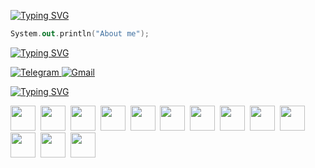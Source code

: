 [![Typing SVG](https://readme-typing-svg.herokuapp.com?color=%2336BCF7&lines=Hi,+I’m+backend+developer)](https://git.io/typing-svg) 
```kotlin
System.out.println("About me");
```
[![Typing SVG](https://readme-typing-svg.herokuapp.com?color=%2336BCF7&lines=Contacts)](https://git.io/typing-svg)

<a href="https://t.me/adevel" rel="nofollow">
  <img src="https://img.shields.io/badge/Telegram-2CA5E0?style=for-the-badge&logo=telegram&logoColor=white" alt="Telegram" style="max-width: 100%; display: inline;">
</a>
<a href="mailto:adevvv@bk.ru">
  <img src="https://img.shields.io/badge/email-D14836?style=for-the-badge&logo=gmail&logoColor=white" alt="Gmail" style="max-width: 100%; display: inline;">
</a>

[![Typing SVG](https://readme-typing-svg.herokuapp.com?color=%2336BCF7&lines=My+tech+stack)](https://git.io/typing-svg)


<img src="https://cdn.jsdelivr.net/gh/devicons/devicon@latest/icons/java/java-original.svg" width="40" height="40"/>&nbsp;
<img src="https://cdn.jsdelivr.net/gh/devicons/devicon@latest/icons/go/go-original.svg" width="40" height="40"/>&nbsp;
<img src="https://cdn.jsdelivr.net/gh/devicons/devicon@latest/icons/kotlin/kotlin-original.svg" width="40" height="40"/>&nbsp;
<img src="https://cdn.jsdelivr.net/gh/devicons/devicon@latest/icons/intellij/intellij-original.svg" width="40" height="40"/>&nbsp;
<img src="https://cdn.jsdelivr.net/gh/devicons/devicon@latest/icons/androidstudio/androidstudio-original.svg" width="40" height="40"/>&nbsp;
<img src="https://cdn.jsdelivr.net/gh/devicons/devicon@latest/icons/spring/spring-original.svg" width="40" height="40"/>&nbsp;
<img src="https://cdn.jsdelivr.net/gh/devicons/devicon@latest/icons/postgresql/postgresql-original.svg" width="40" height="40"/>&nbsp;
<img src="https://cdn.jsdelivr.net/gh/devicons/devicon@latest/icons/redis/redis-original.svg" width="40" height="40"/>&nbsp;
<img src="https://cdn.jsdelivr.net/gh/devicons/devicon@latest/icons/docker/docker-original.svg" width="40" height="40"/>&nbsp;
<img src="https://cdn.jsdelivr.net/gh/devicons/devicon@latest/icons/kubernetes/kubernetes-original.svg" width="40" height="40"/>&nbsp;
<img src="https://cdn.jsdelivr.net/gh/devicons/devicon@latest/icons/apachekafka/apachekafka-original.svg" width="40" height="40"/>&nbsp;
<img src="https://cdn.jsdelivr.net/gh/devicons/devicon@latest/icons/git/git-original.svg" width="40" height="40"/>&nbsp;
<img src="https://cdn.jsdelivr.net/gh/devicons/devicon@latest/icons/linux/linux-original.svg" width="40" height="40"/>&nbsp;
